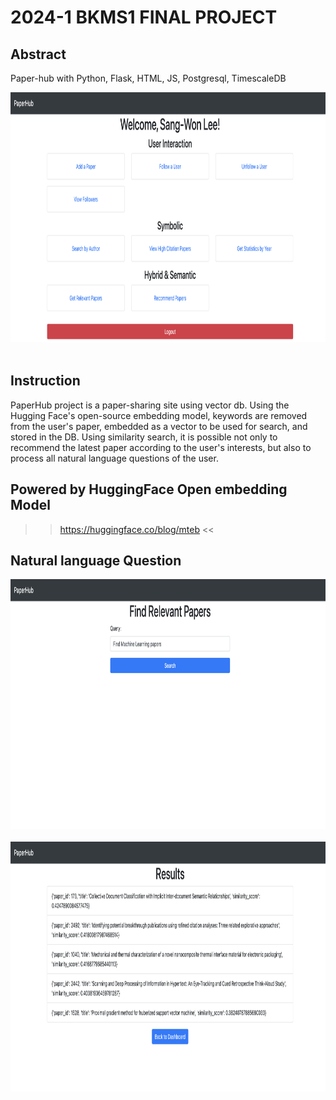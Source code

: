 # 2024-1 BKMS1 FINAL PROJECT

## Abstract
Paper-hub 
with Python, Flask, HTML, JS, Postgresql, TimescaleDB

<div align="center">
<img src=examples/dashboard.png width="640" height="400"/> <br> <br>
</div>

## Instruction
<!-- prettier-ignore -->
PaperHub project is a paper-sharing site using vector db. Using the Hugging Face's open-source embedding model, keywords are removed from the user's paper, embedded as a vector to be used for search, and stored in the DB. Using similarity search, it is possible not only to recommend the latest paper according to the user's interests, but also to process all natural language questions of the user.

## Powered by HuggingFace Open embedding Model
>> https://huggingface.co/blog/mteb <<

## Natural language Question
<div align="center">
<img src='examples/find paper with nl question.png' width="640" height="400"/> <br> <br>
</div>
<div align="center">
<img src='examples/nlq result.png' width="640" height="400"/> <br> <br>
</div>

